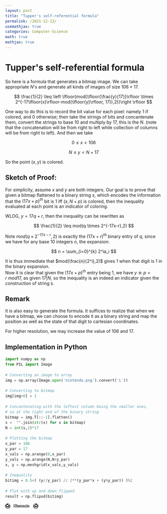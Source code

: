 ```yaml
---
layout: post
title: "Tupper's self-referential formula"
permalink: /2021-12-13/
usemathjax: true
categories: Computer-Science
math: true
mathjax: true
---
```


# Tupper's self-referential formula

So here is a formula that generates a bitmap image. We can take appropriate $N$'s and generate all kinds of images of size $106 \times 17$. 

$$
\frac{1}{2} \leq \left \lfloor{mod(\lfloor{\frac{y}{17}}\rfloor \times 2^{-17\lfloor{x}\rfloor-mod(\lfloor{y}\rfloor, 17)},2)}\right \rfloor 
$$  

One way to do this is to record the bit value for each pixel: namely $1$ if colored, and $0$ otherwise; then take the strings of bits and concantenate them, convert the strings to base $10$ and multiply by $17$, this is the $N$.  (note that the concatenation will be from right to left while collection of columns will be from right to left). And then we take   

$$0\leq x<106$$

$$N\leq y<N+17$$  

So the point $(x,y)$ is colored.  

## Sketch of Proof:  
For simplicity, assume $x$ and $y$ are both integers. Our goal is to prove that given a bitmap flattened to a binary string $s$, which encodes the information that the $(17x+p)^{th}$ bit is $1$ iff $(x,N+p)$ is colored, then the inequality evaluated at each point is an indicator of coloring.   


WLOG, $y=17q+r$, then the inequality can be rewritten as  

$$
\frac{1}{2} \leq mod(q \times 2^{-17x-r},2)
$$  

Note $mod(q \times 2^{-17x-r},2)$ is exactly the $(17x+r)^{th}$ binary entry of $q$, since we have for any base $10$ integers $n$, the expansion:  

$$
n = \sum_{i=0}^{k} 2^ia_i
$$  

It is thus immediate that $mod(\frac{n}{2^i},2)$ gives $1$ when that digit is $1$ in the binary expansion.  
Now it is clear that given the $(17x+p)^{th}$ entry being $1$, we have $y\cong p =r \ mod17$, as given $17 | N$, so the inequality is an indeed an indicator given the construction of string $s$.  

## Remark  
It is also easy to generate the formula. It suffices to realize that when we have a bitmap, we can choose to encode it as a binary string and map the position as well as the state of that digit to cartesian coordinates.  

For higher resolution, we may increase the value of $106$ and $17$.  

## Implementation in Python

```python
import numpy as np
from PIL import Image

# Converting an image to array
img = np.array(Image.open('nintendo.png').convert('L'))

# Converting to bitmap
img[img>0] = 1

# Concantenating with the leftest column being the smaller ones, 
# so at the right end of the binary string
bitmap = img.T[::-1].flatten()
s =  "".join(str(x) for x in bitmap)
N = int(s,2)*17

# Plotting the bitmap
x_par = 106
y_par = 17
x_vals = np.arange(0,x_par)
y_vals = np.arange(N,N+y_par)
x, y = np.meshgrid(x_vals,y_vals)

# Inequality
bitimg = 0.5<( (y//y_par) // 2**(y_par*x + (y%y_par)) )%2

# Plot with up and down flipped
result = np.flipud(bitimg)
```

![Nintendo logo](/assets/nintendo.png)